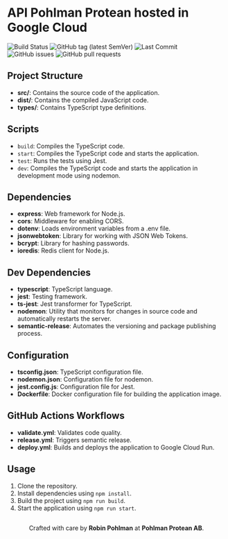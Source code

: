 # API Pohlman Protean hosted in Google Cloud 

![Build Status](https://github.com/Ridvan-bot/gc-api-pohlmanprotean/actions/workflows/deploy.yml/badge.svg)
![GitHub tag (latest SemVer)](https://img.shields.io/github/v/tag/Ridvan-bot/gc-api-pohlmanprotean?label=version&sort=semver)
![Last Commit](https://img.shields.io/github/last-commit/Ridvan-bot/gc-api-pohlmanprotean)
![GitHub issues](https://img.shields.io/github/issues/Ridvan-bot/gc-api-pohlmanprotean)
![GitHub pull requests](https://img.shields.io/github/issues-pr/Ridvan-bot/gc-api-pohlmanprotean)



## Project Structure

- **src/**: Contains the source code of the application.
- **dist/**: Contains the compiled JavaScript code.
- **types/**: Contains TypeScript type definitions.

## Scripts

- `build`: Compiles the TypeScript code.
- `start`: Compiles the TypeScript code and starts the application.
- `test`: Runs the tests using Jest.
- `dev`: Compiles the TypeScript code and starts the application in development mode using nodemon.

## Dependencies

- **express**: Web framework for Node.js.
- **cors**: Middleware for enabling CORS.
- **dotenv**: Loads environment variables from a .env file.
- **jsonwebtoken**: Library for working with JSON Web Tokens.
- **bcrypt**: Library for hashing passwords.
- **ioredis**: Redis client for Node.js.

## Dev Dependencies

- **typescript**: TypeScript language.
- **jest**: Testing framework.
- **ts-jest**: Jest transformer for TypeScript.
- **nodemon**: Utility that monitors for changes in source code and automatically restarts the server.
- **semantic-release**: Automates the versioning and package publishing process.

## Configuration

- **tsconfig.json**: TypeScript configuration file.
- **nodemon.json**: Configuration file for nodemon.
- **jest.config.js**: Configuration file for Jest.
- **Dockerfile**: Docker configuration file for building the application image.

## GitHub Actions Workflows

- **validate.yml**: Validates code quality.
- **release.yml**: Triggers semantic release.
- **deploy.yml**: Builds and deploys the application to Google Cloud Run.

## Usage

1. Clone the repository.
2. Install dependencies using `npm install`.
3. Build the project using `npm run build`.
4. Start the application using `npm run start`.

##
<p align="center">
  Crafted with care by <strong>Robin Pohlman</strong> at <strong>Pohlman Protean AB</strong>.
</p>
